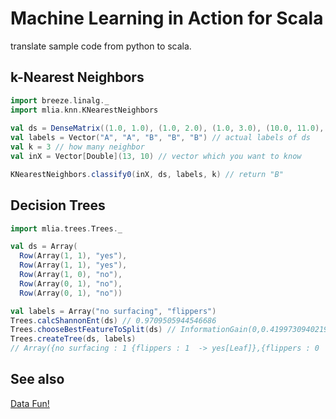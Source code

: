 # Machine Learning in Action for Scala
translate sample code from python to scala.

## k-Nearest Neighbors

```scala
import breeze.linalg._
import mlia.knn.KNearestNeighbors
     
val ds = DenseMatrix((1.0, 1.0), (1.0, 2.0), (1.0, 3.0), (10.0, 11.0), (12.0, 13.0))
val labels = Vector("A", "A", "B", "B", "B") // actual labels of ds
val k = 3 // how many neighbor
val inX = Vector[Double](13, 10) // vector which you want to know

KNearestNeighbors.classify0(inX, ds, labels, k) // return "B"
```

## Decision Trees
```scala
import mlia.trees.Trees._

val ds = Array(
  Row(Array(1, 1), "yes"),
  Row(Array(1, 1), "yes"),
  Row(Array(1, 0), "no"),
  Row(Array(0, 1), "no"),
  Row(Array(0, 1), "no"))

val labels = Array("no surfacing", "flippers")
Trees.calcShannonEnt(ds) // 0.9709505944546686
Trees.chooseBestFeatureToSplit(ds) // InformationGain(0,0.4199730940219749)
Trees.createTree(ds, labels)
// Array({no surfacing : 1 {flippers : 1  -> yes[Leaf]},{flippers : 0  -> no[Leaf]}}, {no surfacing : 0  -> no[Leaf]})
```

## See also
  [Data Fun!](http://data-fun.machine-learning.cloudbees.net)
